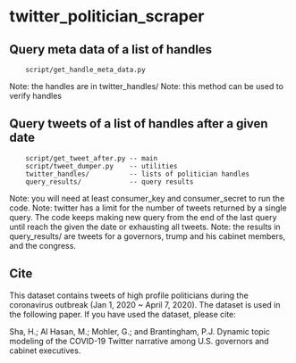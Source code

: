 # twitter_politician_scraper

## Query meta data of a list of handles

        script/get_handle_meta_data.py

Note: the handles are in twitter_handles/
Note: this method can be used to verify handles

## Query tweets of a list of handles after a given date

        script/get_tweet_after.py -- main
        script/tweet_dumper.py    -- utilities
        twitter_handles/          -- lists of politician handles        
        query_results/            -- query results      

Note: you will need at least consumer_key and consumer_secret to run the code. 
Note: twitter has a limit for the number of tweets returned by a single query. The code keeps making new query from the end of the last query until reach the given the date or exhausting all tweets. 
Note: the results in query_results/ are tweets for a governors, trump and his cabinet members, and the congress.

## Cite
This dataset contains tweets of high profile politicians during the coronavirus outbreak (Jan 1, 2020 ~ April 7, 2020). The dataset is used in the following paper. If you have used the dataset, please cite:
        
Sha, H.; Al Hasan, M.; Mohler, G.; and Brantingham, P.J. Dynamic topic modeling of the COVID-19 Twitter narrative among U.S. governors and cabinet executives.
